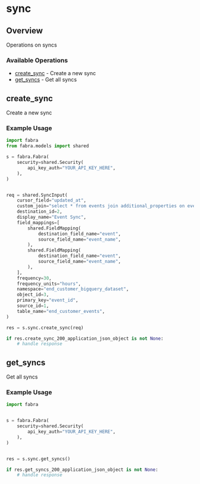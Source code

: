 # sync

## Overview

Operations on syncs

### Available Operations

* [create_sync](#create_sync) - Create a new sync
* [get_syncs](#get_syncs) - Get all syncs

## create_sync

Create a new sync

### Example Usage

```python
import fabra
from fabra.models import shared

s = fabra.Fabra(
    security=shared.Security(
        api_key_auth="YOUR_API_KEY_HERE",
    ),
)


req = shared.SyncInput(
    cursor_field="updated_at",
    custom_join="select * from events join additional_properties on events.id = additional_properties.event_id;",
    destination_id=2,
    display_name="Event Sync",
    field_mappings=[
        shared.FieldMapping(
            destination_field_name="event",
            source_field_name="event_name",
        ),
        shared.FieldMapping(
            destination_field_name="event",
            source_field_name="event_name",
        ),
    ],
    frequency=30,
    frequency_units="hours",
    namespace="end_customer_bigquery_dataset",
    object_id=3,
    primary_key="event_id",
    source_id=1,
    table_name="end_customer_events",
)

res = s.sync.create_sync(req)

if res.create_sync_200_application_json_object is not None:
    # handle response
```

## get_syncs

Get all syncs

### Example Usage

```python
import fabra


s = fabra.Fabra(
    security=shared.Security(
        api_key_auth="YOUR_API_KEY_HERE",
    ),
)


res = s.sync.get_syncs()

if res.get_syncs_200_application_json_object is not None:
    # handle response
```
